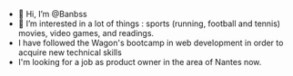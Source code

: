 - 👋 Hi, I’m @Banbss
- 👀 I’m interested in a lot of things : sports (running, football and tennis) movies, video games, and readings.
- I have followed the Wagon's bootcamp in web development in order to acquire new technical skills
- I'm looking for a job as product owner in the area of Nantes now.

